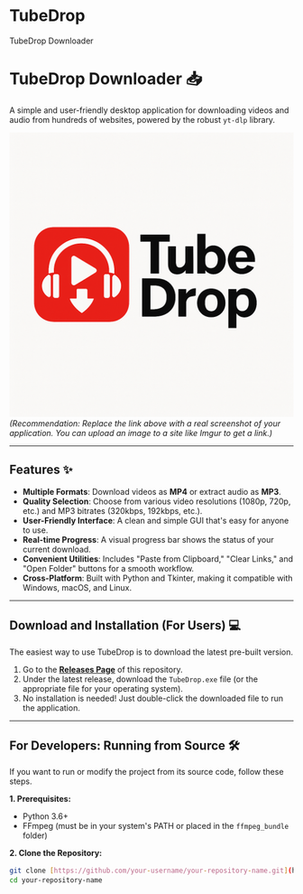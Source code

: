 # TubeDrop
TubeDrop Downloader
# TubeDrop Downloader 📥

A simple and user-friendly desktop application for downloading videos and audio from hundreds of websites, powered by the robust `yt-dlp` library.

![TubeDrop Application Screenshot](https://github.com/Lorrytoolcenter/TubeDrop/blob/master/TubeDrop.png)
*(Recommendation: Replace the link above with a real screenshot of your application. You can upload an image to a site like Imgur to get a link.)*

---

## Features ✨

* **Multiple Formats**: Download videos as **MP4** or extract audio as **MP3**.
* **Quality Selection**: Choose from various video resolutions (1080p, 720p, etc.) and MP3 bitrates (320kbps, 192kbps, etc.).
* **User-Friendly Interface**: A clean and simple GUI that's easy for anyone to use.
* **Real-time Progress**: A visual progress bar shows the status of your current download.
* **Convenient Utilities**: Includes "Paste from Clipboard," "Clear Links," and "Open Folder" buttons for a smooth workflow.
* **Cross-Platform**: Built with Python and Tkinter, making it compatible with Windows, macOS, and Linux.

---

## Download and Installation (For Users) 💻

The easiest way to use TubeDrop is to download the latest pre-built version.

1.  Go to the [**Releases Page**](https://github.com/your-username/your-repository-name/releases) of this repository.
2.  Under the latest release, download the `TubeDrop.exe` file (or the appropriate file for your operating system).
3.  No installation is needed! Just double-click the downloaded file to run the application.

---

## For Developers: Running from Source 🛠️

If you want to run or modify the project from its source code, follow these steps.

**1. Prerequisites:**
* Python 3.6+
* FFmpeg (must be in your system's PATH or placed in the `ffmpeg_bundle` folder)

**2. Clone the Repository:**
```bash
git clone [https://github.com/your-username/your-repository-name.git](https://github.com/your-username/your-repository-name.git)
cd your-repository-name

